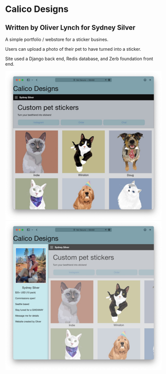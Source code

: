 # Calico Designs

## Written by Oliver Lynch for Sydney Silver

A simple portfolio / webstore for a sticker busines. 

Users can upload a photo of their pet to have turned into a sticker.

Site used a Django back end, Redis database, and Zerb foundation front end.

<img src="mysite/media/mainpage.jpg">
<img src="mysite/media/mainpage2.jpg">

